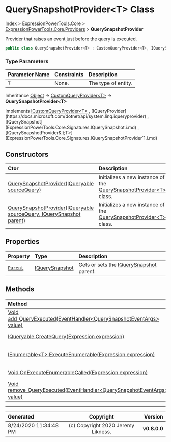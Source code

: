 ﻿# QuerySnapshotProvider&lt;T> Class

[Index](../index.md) > [ExpressionPowerTools.Core](ExpressionPowerTools.Core.a.md) > [ExpressionPowerTools.Core.Providers](ExpressionPowerTools.Core.Providers.n.md) > **QuerySnapshotProvider<T>**

Provider that raises an event just before the query is executed.

```csharp
public class QuerySnapshotProvider<T> : CustomQueryProvider<T>, IQuerySnapshotProvider<T>
```

### Type Parameters

| Parameter Name | Constraints | Description |
| :-- | :-- | :-- |
| `T` | None. | The type of entity. |

Inheritance [Object](https://docs.microsoft.com/dotnet/api/system.object) → [CustomQueryProvider&lt;T>](ExpressionPowerTools.Core.Providers.CustomQueryProvider`1.cs.md) → **QuerySnapshotProvider&lt;T>**

Implements  [ICustomQueryProvider&lt;T>](ExpressionPowerTools.Core.Signatures.ICustomQueryProvider`1.i.md) ,  [IQueryProvider](https://docs.microsoft.com/dotnet/api/system.linq.iqueryprovider) ,  [IQuerySnapshot](ExpressionPowerTools.Core.Signatures.IQuerySnapshot.i.md) ,  [IQuerySnapshotProvider&lt;T>](ExpressionPowerTools.Core.Signatures.IQuerySnapshotProvider`1.i.md) 

## Constructors

| Ctor | Description |
| :-- | :-- |
| [QuerySnapshotProvider(IQueryable sourceQuery)](ExpressionPowerTools.Core.Providers.QuerySnapshotProvider`1.ctor.md#querysnapshotprovideriqueryable-sourcequery) | Initializes a new instance of the [QuerySnapshotProvider&lt;T>](ExpressionPowerTools.Core.Providers.QuerySnapshotProvider`1.cs.md) class. |
| [QuerySnapshotProvider(IQueryable sourceQuery, IQuerySnapshot parent)](ExpressionPowerTools.Core.Providers.QuerySnapshotProvider`1.ctor.md#querysnapshotprovideriqueryable-sourcequery-iquerysnapshot-parent) | Initializes a new instance of the [QuerySnapshotProvider&lt;T>](ExpressionPowerTools.Core.Providers.QuerySnapshotProvider`1.cs.md) class. |
## Properties

| Property | Type | Description |
| :-- | :-- | :-- |
| [`Parent`](ExpressionPowerTools.Core.Providers.QuerySnapshotProvider`1.Parent.prop.md) | [IQuerySnapshot](ExpressionPowerTools.Core.Signatures.IQuerySnapshot.i.md) | Gets or sets the [IQuerySnapshot](ExpressionPowerTools.Core.Signatures.IQuerySnapshot.i.md) parent. |

## Methods

| Method | Description |
| :-- | :-- |
| [Void add_QueryExecuted(EventHandler&lt;QuerySnapshotEventArgs> value)](ExpressionPowerTools.Core.Providers.QuerySnapshotProvider`1.add_QueryExecuted.m.md) |  |
| [IQueryable CreateQuery(Expression expression)](ExpressionPowerTools.Core.Providers.QuerySnapshotProvider`1.CreateQuery.m.md) | Creates the query. |
| [IEnumerable&lt;T> ExecuteEnumerable(Expression expression)](ExpressionPowerTools.Core.Providers.QuerySnapshotProvider`1.ExecuteEnumerable.m.md) | Return the enumerable result. |
| [Void OnExecuteEnumerableCalled(Expression expression)](ExpressionPowerTools.Core.Providers.QuerySnapshotProvider`1.OnExecuteEnumerableCalled.m.md) | Raise the event. |
| [Void remove_QueryExecuted(EventHandler&lt;QuerySnapshotEventArgs> value)](ExpressionPowerTools.Core.Providers.QuerySnapshotProvider`1.remove_QueryExecuted.m.md) |  |

---

| Generated | Copyright | Version |
| :-- | :-: | --: |
| 8/24/2020 11:34:48 PM | (c) Copyright 2020 Jeremy Likness. | **v0.8.0.0** |
